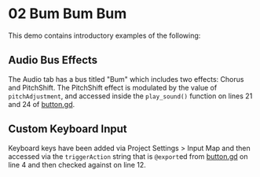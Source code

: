# 02 Bum Bum Bum

This demo contains introductory examples of the following: 


## Audio Bus Effects

The Audio tab has a bus titled "Bum" which includes two effects: Chorus and PitchShift. The PitchShift effect is modulated by the value of `pitchAdjustment`, and accessed inside the `play_sound()` function on lines 21 and 24 of [button.gd](scripts/button.gd).  


## Custom Keyboard Input

Keyboard keys have been added via Project Settings > Input Map and then accessed via the `triggerAction` string that is `@export`ed from [button.gd](scripts/button.gd) on line 4 and then checked against on line 12.
